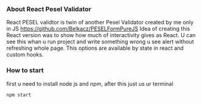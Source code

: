 ### About React Pesel Validator

React PESEL validtor is twin of another Pesel Validator created by me only in JS https://github.com/Belkacz/PESELFormPureJS
Idea of creating this React version was to show how much of interactivity gives as React. U can see this whan u run project and write something wrong u see alert without refreshing whole page. This options are available by state in react and custom hooks.


### How to start
first u need to install node js and npm, after this just us ur terminal 
```
npm start
```
